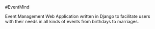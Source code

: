 #EventMind

Event Management Web Application written in Django to facilitate users with their needs in all kinds of events from birthdays to marriages.
